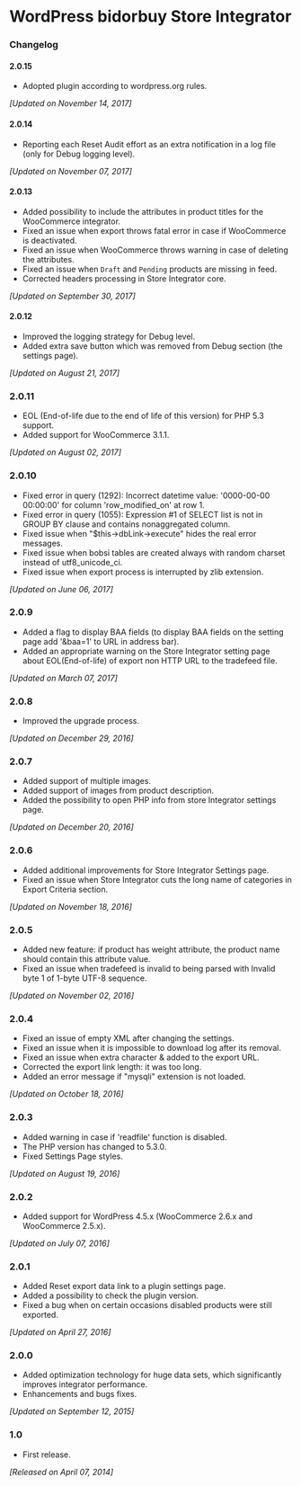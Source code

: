 # WordPress bidorbuy Store Integrator

### Changelog

#### 2.0.15
* Adopted plugin according to wordpress.org rules.

_[Updated on November 14, 2017]_

#### 2.0.14
* Reporting each Reset Audit effort as an extra notification in a log file (only for Debug logging level).

_[Updated on November 07, 2017]_

#### 2.0.13
* Added possibility to include the attributes in product titles for the WooCommerce integrator.
* Fixed an issue when export throws fatal error in case if WooCommerce is deactivated.
* Fixed an issue when WooCommerce throws warning in case of deleting the attributes.
* Fixed an issue when `Draft` and `Pending` products are missing in feed.
* Corrected headers processing in Store Integrator core.

_[Updated on September 30, 2017]_

#### 2.0.12
* Improved the logging strategy for Debug level.
* Added extra save button which was removed from Debug section (the settings page).

_[Updated on August 21, 2017]_

### 2.0.11

* EOL (End-of-life due to the end of life of this version) for PHP 5.3 support.
* Added support for WooCommerce 3.1.1.

_[Updated on August 02, 2017]_

### 2.0.10

* Fixed error in query (1292): Incorrect datetime value: '0000-00-00 00:00:00' for column 'row_modified_on' at row 1.
* Fixed error in query (1055): Expression #1 of SELECT list is not in GROUP BY clause and contains nonaggregated column.
* Fixed issue when "$this->dbLink->execute" hides the real error messages.
* Fixed issue when bobsi tables are created always with random charset instead of utf8_unicode_ci.
* Fixed issue when export process is interrupted by zlib extension.

_[Updated on June 06, 2017]_

### 2.0.9

* Added a flag to display BAA fields (to display BAA fields on the setting page add '&baa=1' to URL in address bar).
* Added an appropriate warning on the Store Integrator setting page about EOL(End-of-life) of export non HTTP URL to the tradefeed file.

_[Updated on March 07, 2017]_

### 2.0.8

* Improved the upgrade process.

_[Updated on December 29, 2016]_

### 2.0.7

* Added support of multiple images.
* Added support of images from product description.
* Added the possibility to open PHP info from store Integrator settings page.

_[Updated on December 20, 2016]_

### 2.0.6

* Added additional improvements for Store Integrator Settings page.
* Fixed an issue when Store Integrator cuts the long name of categories in Export Criteria section.

_[Updated on November 18, 2016]_

### 2.0.5

* Added new feature: if product has weight attribute, the product name should contain this attribute value.
* Fixed an issue when tradefeed is invalid to being parsed with Invalid byte 1 of 1-byte UTF-8 sequence.

_[Updated on November 02, 2016]_

### 2.0.4

* Fixed an issue of empty XML after changing the settings.
* Fixed an issue when it is impossible to download log after its removal.
* Fixed an issue when extra character & added to the export URL.
* Corrected the export link length: it was too long.
* Added an error message if "mysqli" extension is not loaded.

_[Updated on October 18, 2016]_

### 2.0.3

* Added warning in case if 'readfile' function is disabled.
* The PHP version has changed to 5.3.0.
* Fixed Settings Page styles.

_[Updated on August 19, 2016]_

### 2.0.2

* Added support for WordPress 4.5.x (WooCommerce 2.6.x and WooCommerce 2.5.x).

_[Updated on July 07, 2016]_

### 2.0.1

* Added Reset export data link to a plugin settings page.
* Added a possibility to check the plugin version.
* Fixed a bug when on certain occasions disabled products were still exported.

_[Updated on April 27, 2016]_

### 2.0.0

* Added optimization technology for huge data sets, which significantly improves integrator performance.
* Enhancements and bugs fixes.

_[Updated on September 12, 2015]_

### 1.0

* First release.
 
_[Released on April 07, 2014]_